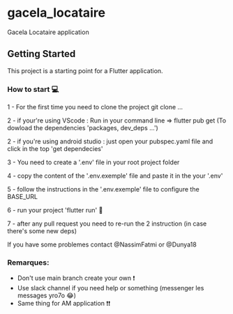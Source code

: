 # gacela_locataire

Gacela Locataire application

## Getting Started

This project is a starting point for a Flutter application.

### How to start 💻
1 - For the first time you need to clone the project git clone ...

2 - if your're using VScode : Run in your command line => flutter pub get (To dowload the dependencies 'packages, dev_deps ...')

2 - if you're using android studio : just open your pubspec.yaml file and click in the top 'get dependecies'

3 - You need to create a '.env' file in your root project folder

4 - copy the content of the '.env.exemple' file and paste it in the your '.env'

5 - follow the instructions in the '.env.exemple' file to configure the BASE_URL

6 - run your project 'flutter run' 🎉

7 - after any pull request you need to re-run the 2 instruction (in case there's some new deps)

If you have some problemes contact @NassimFatmi or @Dunya18

### Remarques: 
- Don't use main branch create your own ❗
- Use slack channel if you need help or something (messenger les messages yro7o 😂)
- Same thing for AM application ❗❗
